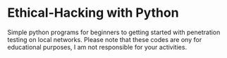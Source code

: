 # Ethical-Hacking with Python

Simple python programs for beginners to getting started with penetration testing on local networks.
Please note that these codes are ony for educational purposes, I am not responsible for your activities.
